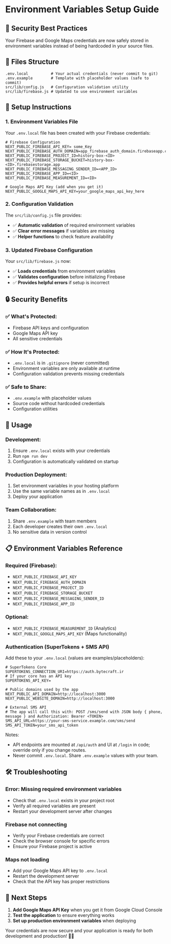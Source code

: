 # Environment Variables Setup Guide

## 🔐 Security Best Practices

Your Firebase and Google Maps credentials are now safely stored in environment variables instead of being hardcoded in your source files.

## 📁 Files Structure

```
.env.local          # Your actual credentials (never commit to git)
.env.example        # Template with placeholder values (safe to commit)
src/lib/config.js   # Configuration validation utility
src/lib/firebase.js # Updated to use environment variables
```

## 🔧 Setup Instructions

### 1. Environment Variables File

Your `.env.local` file has been created with your Firebase credentials:

```env
# Firebase Configuration
NEXT_PUBLIC_FIREBASE_API_KEY= some_Key
NEXT_PUBLIC_FIREBASE_AUTH_DOMAIN=app_firebase_auth_domain.firebaseapp.com
NEXT_PUBLIC_FIREBASE_PROJECT_ID=history-box-<ID>
NEXT_PUBLIC_FIREBASE_STORAGE_BUCKET=history-box-<ID>.firebasestorage.app
NEXT_PUBLIC_FIREBASE_MESSAGING_SENDER_ID=<APP_ID>
NEXT_PUBLIC_FIREBASE_APP_ID=<ID>
NEXT_PUBLIC_FIREBASE_MEASUREMENT_ID=<ID>

# Google Maps API Key (add when you get it)
NEXT_PUBLIC_GOOGLE_MAPS_API_KEY=your_google_maps_api_key_here
```

### 2. Configuration Validation

The `src/lib/config.js` file provides:
- ✅ **Automatic validation** of required environment variables
- ✅ **Clear error messages** if variables are missing
- ✅ **Helper functions** to check feature availability

### 3. Updated Firebase Configuration

Your `src/lib/firebase.js` now:
- ✅ **Loads credentials** from environment variables
- ✅ **Validates configuration** before initializing Firebase
- ✅ **Provides helpful errors** if setup is incorrect

## 🔒 Security Benefits

### ✅ **What's Protected:**
- Firebase API keys and configuration
- Google Maps API key
- All sensitive credentials

### ✅ **How It's Protected:**
- `.env.local` is in `.gitignore` (never committed)
- Environment variables are only available at runtime
- Configuration validation prevents missing credentials

### ✅ **Safe to Share:**
- `.env.example` with placeholder values
- Source code without hardcoded credentials
- Configuration utilities

## 🚀 Usage

### **Development:**
1. Ensure `.env.local` exists with your credentials
2. Run `npm run dev`
3. Configuration is automatically validated on startup

### **Production Deployment:**
1. Set environment variables in your hosting platform
2. Use the same variable names as in `.env.local`
3. Deploy your application

### **Team Collaboration:**
1. Share `.env.example` with team members
2. Each developer creates their own `.env.local`
3. No sensitive data in version control

## 📋 Environment Variables Reference

### **Required (Firebase):**
- `NEXT_PUBLIC_FIREBASE_API_KEY`
- `NEXT_PUBLIC_FIREBASE_AUTH_DOMAIN`
- `NEXT_PUBLIC_FIREBASE_PROJECT_ID`
- `NEXT_PUBLIC_FIREBASE_STORAGE_BUCKET`
- `NEXT_PUBLIC_FIREBASE_MESSAGING_SENDER_ID`
- `NEXT_PUBLIC_FIREBASE_APP_ID`

### **Optional:**
- `NEXT_PUBLIC_FIREBASE_MEASUREMENT_ID` (Analytics)
- `NEXT_PUBLIC_GOOGLE_MAPS_API_KEY` (Maps functionality)

### **Authentication (SuperTokens + SMS API)**

Add these to your `.env.local` (values are examples/placeholders):

```env
# SuperTokens Core
SUPERTOKENS_CONNECTION_URI=https://auth.bytecraft.ir
# If your core has an API key
SUPERTOKENS_API_KEY=

# Public domains used by the app
NEXT_PUBLIC_API_DOMAIN=http://localhost:3000
NEXT_PUBLIC_WEBSITE_DOMAIN=http://localhost:3000

# External SMS API
# The app will call this with: POST /sms/send with JSON body { phone, message } and Authorization: Bearer <TOKEN>
SMS_API_URL=https://your-sms-service.example.com/sms/send
SMS_API_TOKEN=your_sms_api_token
```

Notes:
- API endpoints are mounted at `/api/auth` and UI at `/login` in code; override only if you change routes.
- Never commit `.env.local`. Share `.env.example` values with your team.

## 🛠️ Troubleshooting

### **Error: Missing required environment variables**
- Check that `.env.local` exists in your project root
- Verify all required variables are present
- Restart your development server after changes

### **Firebase not connecting**
- Verify your Firebase credentials are correct
- Check the browser console for specific errors
- Ensure your Firebase project is active

### **Maps not loading**
- Add your Google Maps API key to `.env.local`
- Restart the development server
- Check that the API key has proper restrictions

## 🎯 Next Steps

1. **Add Google Maps API Key** when you get it from Google Cloud Console
2. **Test the application** to ensure everything works
3. **Set up production environment variables** when deploying

Your credentials are now secure and your application is ready for both development and production! 🔐✨
